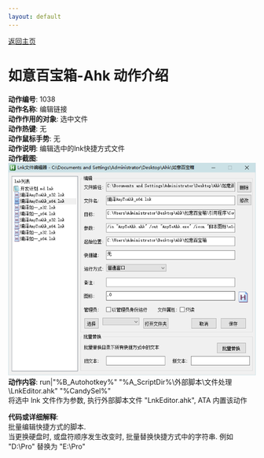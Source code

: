 ```yaml
---
layout: default
---
```


[返回主页](../index.md)

# [](#header-2) 如意百宝箱-Ahk 动作介绍

**动作编号**: 1038  
**动作名称**: 编辑链接  
**动作作用的对象**: 选中文件  
**动作热键**: 无  
**动作鼠标手势**: 无  
**动作说明**: 编辑选中的lnk快捷方式文件  
**动作截图**:  
  ![编辑链接](img1/1038.png)  
**动作内容**: run|"%B_Autohotkey%" "%A_ScriptDir%\外部脚本\文件处理\LnkEditor.ahk" "%CandySel%"  
将选中 lnk 文件作为参数, 执行外部脚本文件 "LnkEditor.ahk", ATA 内置该动作  

**代码或详细解释**:  
批量编辑快捷方式的脚本.  
当更换硬盘时, 或盘符顺序发生改变时, 批量替换快捷方式中的字符串. 例如 "D:\Pro" 替换为 "E:\Pro"  
